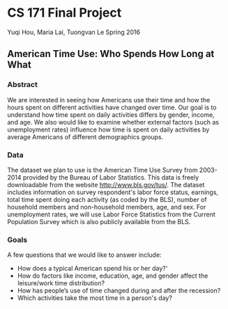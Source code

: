 # CS 171 Final Project
Yuqi Hou, Maria Lai, Tuongvan Le
Spring 2016

## American Time Use: Who Spends How Long at What

### Abstract
We are interested in seeing how Americans use their time and how the hours spent on different activities have changed over time. Our goal is to understand how time spent on daily activities differs by gender, income, and age. We also would like to examine whether external factors (such as unemployment rates) influence how time is spent on daily activities by average Americans of different demographics groups. 

### Data
The dataset we plan to use is the American Time Use Survey from 2003-2014 provided by the Bureau of Labor Statistics. This data is freely downloadable from the website http://www.bls.gov/tus/. The dataset includes information on survey respondent's labor force status, earnings, total time spent doing each activity (as coded by the BLS), number of household members and non-household members, age, and sex. For unemployment rates, we will use Labor Force Statistics from the Current Population Survey which is also publicly available from the BLS.

### Goals
A few questions that we would like to answer include: 
- How does a typical American spend his or her day?‘
- How do factors like income, education, age, and gender affect the leisure/work time distribution?
- How has people’s use of time changed during and after the recession?
- Which activities take the most time in a person's day? 